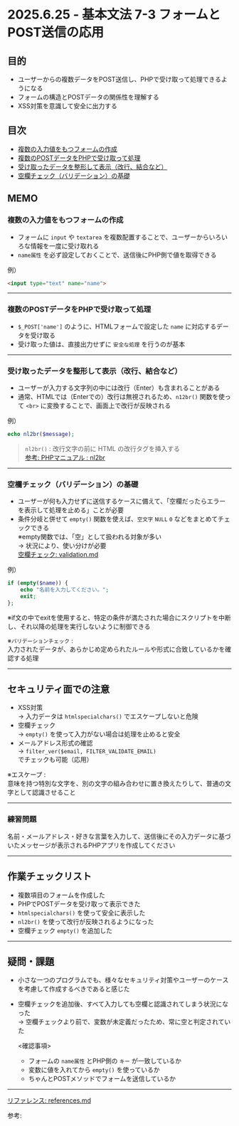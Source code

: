 # 2025.6.25 - 基本文法 7-3 フォームとPOST送信の応用

## 目的

- ユーザーからの複数データをPOST送信し、PHPで受け取って処理できるようになる
- フォームの構造とPOSTデータの関係性を理解する
- XSS対策を意識して安全に出力する

## 目次

- [複数の入力値をもつフォームの作成](#1)
- [複数のPOSTデータをPHPで受け取って処理](#2)
- [受け取ったデータを整形して表示（改行、結合など）](#3)
- [空欄チェック（バリデーション）の基礎](#4)

## MEMO

<a id="1"></a>

### 複数の入力値をもつフォームの作成

- フォームに `input` や `textarea` を複数配置することで、ユーザーからいろいろな情報を一度に受け取れる
- `name属性` を必ず設定しておくことで、送信後にPHP側で値を取得できる

例）
```html
<input type="text" name="name">
```
---
<a id="2"></a>

### 複数のPOSTデータをPHPで受け取って処理

- `$_POST['name']` のように、HTMLフォームで設定した `name` に対応するデータを受け取る
- 受け取った値は、直接出力せずに `安全な処理` を行うのが基本

---
<a id="3"></a>

### 受け取ったデータを整形して表示（改行、結合など）

- ユーザーが入力する文字列の中には改行（Enter）も含まれることがある
- 通常、HTMLでは（Enterでの）改行は無視されるため、`n12br()` 関数を使って `<br>` に変換することで、画面上で改行が反映される

例）
```php
echo nl2br($message);
```

>`nl2br()` : 改行文字の前に HTML の改行タグを挿入する  
>[参考: PHPマニュアル : nl2br](https://www.php.net/manual/ja/function.nl2br.php)

---
<a id="4"></a>

### 空欄チェック（バリデーション）の基礎

- ユーザーが何も入力せずに送信するケースに備えて、「空欄だったらエラーを表示して処理を止める」ことが必要
- 条件分岐と併せて `empty()` 関数を使えば、`空文字` `NULL` `0` などをまとめてチェックできる  
    ※empty関数では、「空」として扱われる対象が多い  
    → 状況により、使い分けが必要  
    [空欄チェック: validation.md](validation.md)

例）
```php
if (empty($name)) {
    echo "名前を入力してください。";
    exit;
};
```

※if文の中でexitを使用すると、特定の条件が満たされた場合にスクリプトを中断し、それ以降の処理を実行しないように制御できる  

※`バリデーションチェック` :   
入力されたデータが、あらかじめ定められたルールや形式に合致しているかを確認する処理

---

## セキュリティ面での注意

- XSS対策  
    → 入力データは `htmlspecialchars()` でエスケープしないと危険
- 空欄チェック  
    → `empty()` を使って入力がない場合は処理を止めると安全
- メールアドレス形式の確認  
    → `filter_ver($email, FILTER_VALIDATE_EMAIL)` でチェックも可能（応用）

※エスケープ :  
意味を持つ特別な文字を、別の文字の組み合わせに置き換えたりして、普通の文字として認識させること

---

### 練習問題
名前・メールアドレス・好きな言葉を入力して、送信後にその入力データに基づいたメッセージが表示されるPHPアプリを作成してください  

---
## 作業チェックリスト

- 複数項目のフォームを作成した
- PHPでPOSTデータを受け取って表示できた
- `htmlspecialchars()` を使って安全に表示した
- `nl2br()` を使って改行が反映されるようになった
- 空欄チェック `empty()` を追加した

---
## 疑問・課題

- 小さな一つのプログラムでも、様々なセキュリティ対策やユーザーのケースを考慮して作成するべきであると感じた
- 空欄チェックを追加後、すべて入力しても空欄と認識されてしまう状況になった  
→ 空欄チェックより前で、変数が未定義だったため、常に空と判定されていた

    <確認事項>
    - フォームの `name属性` とPHP側の `キー` が一致しているか
    - 変数に値を入れてから `empty()` を使っているか
    - ちゃんとPOSTメソッドでフォームを送信しているか

---

[リファレンス: references.md](references.md)

参考: []()
